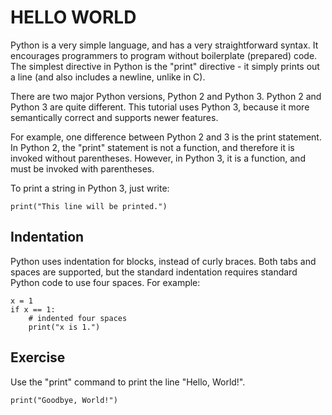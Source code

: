 # HELLO WORLD

Python is a very simple language, and has a very straightforward syntax. It encourages programmers to program without boilerplate (prepared) code. The simplest directive in Python is the "print" directive - it simply prints out a line (and also includes a newline, unlike in C).

There are two major Python versions, Python 2 and Python 3. Python 2 and Python 3 are quite different. This tutorial uses Python 3, because it more semantically correct and supports newer features.

For example, one difference between Python 2 and 3 is the print statement. In Python 2, the "print" statement is not a function, and therefore it is invoked without parentheses. However, in Python 3, it is a function, and must be invoked with parentheses.

To print a string in Python 3, just write:

```
print("This line will be printed.")
```

## Indentation

Python uses indentation for blocks, instead of curly braces. Both tabs and spaces are supported, but the standard indentation requires standard Python code to use four spaces. For example:

```
x = 1
if x == 1:
    # indented four spaces
    print("x is 1.")
```

## Exercise

Use the "print" command to print the line "Hello, World!".

```
print("Goodbye, World!")
```

